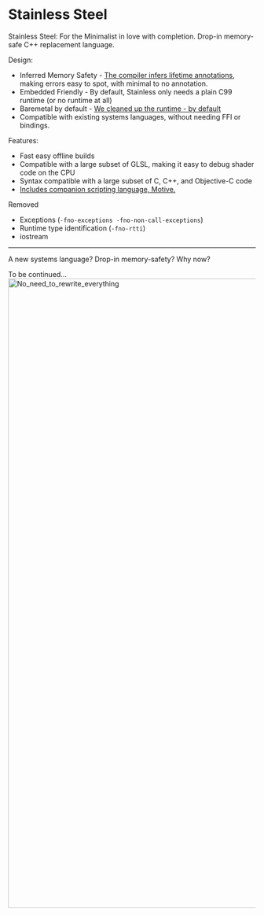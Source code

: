 # Stainless Steel
Stainless Steel: For the Minimalist in love with completion. Drop-in memory-safe C++ replacement language.

Design:
- Inferred Memory Safety - [The compiler infers lifetime annotations](https://herbsutter.com/2018/09/20/lifetime-profile-v1-0-posted/), making errors easy to spot, with minimal to no annotation.
- Embedded Friendly - By default, Stainless only needs a plain C99 runtime (or no runtime at all)
- Baremetal by default - [We cleaned up the runtime - by default](https://arobenko.github.io/bare_metal_cpp/#compiler_output-nostdlib)
- Compatible with existing systems languages, without needing FFI or bindings.

Features:
- Fast easy offline builds
- Compatible with a large subset of GLSL, making it easy to debug shader code on the CPU
- Syntax compatible with a large subset of C, C++, and Objective-C code
- [Includes companion scripting language, Motive.](https://github.com/Peach1/Motive)


Removed
- Exceptions (`-fno-exceptions -fno-non-call-exceptions`)
- Runtime type identification (`-fno-rtti`)
- iostream

---

A new systems language? Drop-in memory-safety? Why now?

To be continued...
<img width="1280" alt="No_need_to_rewrite_everything" src="https://github.com/user-attachments/assets/7c248296-0246-4f16-8da9-58fde5189182" />
